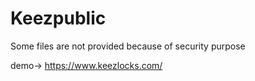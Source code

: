 # Keezpublic
Some files are not provided because of security purpose

demo-> https://www.keezlocks.com/
